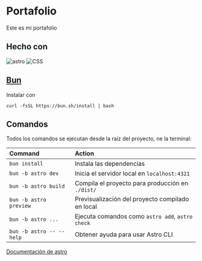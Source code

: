 # Portafolio

Este es mi portafolio

## Hecho con

<p>
    <img alt="astro" src="https://img.shields.io/badge/-Astro-BC52EE?style=flat-square&logo=astro&logoColor=white" />
    <img alt="CSS" src="https://img.shields.io/badge/Tailwind-06B6D4.svg?style=flat-square&logo=tailwindcss&logoColor=white" />
</p>

## [Bun](https://bun.sh/)

Instalar con

```
curl -fsSL https://bun.sh/install | bash
```

## Comandos

Todos los comandos se ejecutan desde la raíz del proyecto, ne la terminal:

| Command                      | Action                                           |
| :------------------------    | :----------------------------------------------- |
| `bun install`                | Instala las dependencias                         |
| `bun -b astro dev`           | Inicia el servidor local en `localhost:4321`     |
| `bun -b astro build`         | Compila el proyecto para producción en `./dist/` |
| `bun -b astro preview`       | Previsualización del proyecto compilado en local |
| `bun -b astro ...`           | Ejecuta comandos como `astro add`, `astro check` |
| `bun -b astro -- --help`     | Obtener ayuda para usar Astro CLI                |

[Documentación de astro](https://docs.astro.build/en/getting-started/)